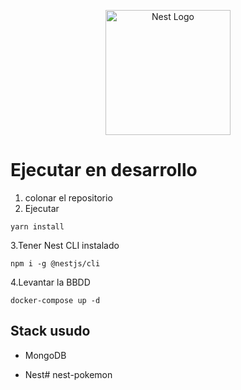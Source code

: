 <p align="center">
  <a href="http://nestjs.com/" target="blank"><img src="https://nestjs.com/img/logo-small.svg" width="200" alt="Nest Logo" /></a>
</p>


# Ejecutar en desarrollo

1. colonar el repositorio
2. Ejecutar
```
yarn install
```
3.Tener Nest CLI instalado
```
npm i -g @nestjs/cli
```

4.Levantar la BBDD 
```
docker-compose up -d
```

## Stack usudo

* MongoDB

* Nest#   n e s t - p o k e m o n  
 